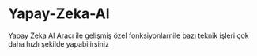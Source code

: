 # Yapay-Zeka-Al
Yapay Zeka Al Aracı ile gelişmiş özel fonksiyonlarnile bazı teknik işleri çok daha hızlı şekilde yapabilirsiniz

